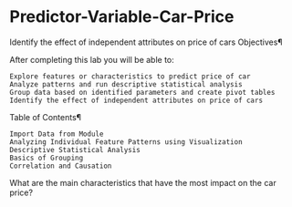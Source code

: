 # Predictor-Variable-Car-Price
Identify the effect of independent attributes on price of cars
Objectives¶

After completing this lab you will be able to:

    Explore features or characteristics to predict price of car
    Analyze patterns and run descriptive statistical analysis
    Group data based on identified parameters and create pivot tables
    Identify the effect of independent attributes on price of cars

Table of Contents¶

    Import Data from Module
    Analyzing Individual Feature Patterns using Visualization
    Descriptive Statistical Analysis
    Basics of Grouping
    Correlation and Causation 

What are the main characteristics that have the most impact on the car price?
